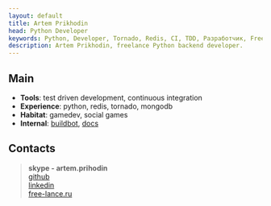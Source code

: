 ```yaml
---
layout: default
title: Artem Prikhodin
head: Python Developer
keywords: Python, Developer, Tornado, Redis, CI, TDD, Разработчик, Freelance, Artem Prikhodin, Артем Приходин, Backend
description: Artem Prikhodin, freelance Python backend developer.
---
```


## Main
* **Tools**: test driven development, continuous integration
* **Experience**: python, redis, tornado, mongodb
* **Habitat**: gamedev, social games
* **Internal**: [buildbot](http://build.geektech.ru), [docs](http://doc.geektech.ru)



## Contacts
> **skype - artem.prihodin**  
> [github](https://github.com/dsociative)  
> [linkedin](http://www.linkedin.com/pub/artem-prikhodin/37/692/ba7)  
> [free-lance.ru](http://www.free-lance.ru/users/Disassociative/)

